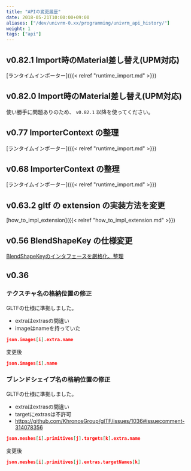 ```yaml
---
title: "APIの変更履歴"
date: 2018-05-21T10:00:00+09:00
aliases: ["/dev/univrm-0.xx/programming/univrm_api_history/"]
weight: 1
tags: ["api"]
---
```


## v0.82.1 Import時のMaterial差し替え(UPM対応)

[ランタイムインポーター]({{< relref "runtime_import.md" >}})

## v0.82.0 Import時のMaterial差し替え(UPM対応)

使い勝手に問題ありのため、 `v0.82.1` 以降を使ってください。

## v0.77 ImporterContext の整理

[ランタイムインポーター]({{< relref "runtime_import.md" >}})

## v0.68 ImporterContext の整理

[ランタイムインポーター]({{< relref "runtime_import.md" >}})

## v0.63.2 gltf の extension の実装方法を変更

[how_to_impl_extension]({{< relref "how_to_impl_extension.md" >}})

## v0.56 BlendShapeKey の仕様変更

[BlendShapeKeyのインタフェースを厳格化、整理](https://github.com/vrm-c/UniVRM/wiki/ReleaseNote-v0.56.0%28ja%29#blendshapekey%E3%81%AE%E3%82%A4%E3%83%B3%E3%82%BF%E3%83%95%E3%82%A7%E3%83%BC%E3%82%B9%E3%82%92%E5%8E%B3%E6%A0%BC%E5%8C%96%E6%95%B4%E7%90%86)

## v0.36

### テクスチャ名の格納位置の修正

GLTFの仕様に準拠しました。

* extraはextrasの間違い
* imageはnameを持っていた

```json
json.images[i].extra.name
```

変更後

```json
json.images[i].name
```

### ブレンドシェイプ名の格納位置の修正

GLTFの仕様に準拠しました。

* extraはextrasの間違い
* targetにextrasは不許可
* https://github.com/KhronosGroup/glTF/issues/1036#issuecomment-314078356 

```json
json.meshes[i].primitives[j].targets[k].extra.name
```

変更後

```json
json.meshes[i].primitives[j].extras.targetNames[k]
```
